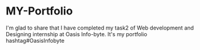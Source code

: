 # MY-Portfolio
I'm glad to share that I have completed my task2 of Web development and Designing internship at Oasis Info-byte. It's my portfolio hashtag#OasisInfobyte
